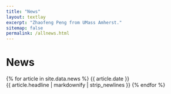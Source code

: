 ```yaml
---
title: "News"
layout: textlay
excerpt: "Zhaofeng Peng from UMass Amherst."
sitemap: false
permalink: /allnews.html
---
```


# News

<!--{% for article in site.data.news %}
<p>{{ article.date }} <br> {{ article.headline | markdownify}}</p>
{% endfor %}-->


{% for article in site.data.news %}
{{ article.date }}<br>
{{ article.headline | markdownify | strip_newlines }}
{% endfor %}
